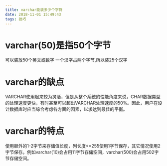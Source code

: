 ```yaml
---
title: varchar能装多少个字符
date: 2018-11-01 15:49:43
tags: 技巧
---
```

# varchar(50)是指50个字节
可以装放50个英文或数字
一个汉字占两个字节,所以装25个汉字

# varchar的缺点
VARCHAR使用起来较为灵活，但是从整个系统的性能角度来说，CHAR数据类型的处理速度更快，有时甚至可以超出VARCHAR处理速度的50%。因此，用户在设计数据库时应当综合考虑各方面的因素，以求达到最佳的平衡。

# varchar的特点
使用额外的1-2字节来存储值长度，列长度<=255使用1字节保存，其它情况使用2字节保存。例如varchar(10)会占用11字节存储空间，varchar(500)会占用502字节存储空间。